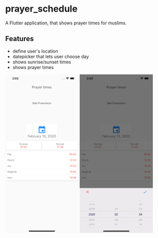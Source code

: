 # prayer_schedule

A Flutter application, that shows prayer times for muslims.

## Features

- define user's location
- datepicker that lets user choose day
- shows sunrise/sunset times
- shows prayer times

<p float="left">
<img src="https://github.com/RenatFakhrutdinov/prayer_schedule/blob/master/screenshots/screen01.png" height=500/>
<img src="https://github.com/RenatFakhrutdinov/prayer_schedule/blob/master/screenshots/screen02.png" height=500/>
</p>

